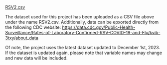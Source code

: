[RSV2.csv](https://github.com/dianalilytang/PM566FINAL/files/13607624/RSV2.csv)

The dataset used for this project has been uploaded as a CSV file above under the name RSV2.csv. Additionally, data can be epxorted directly from the following CDC website: https://data.cdc.gov/Public-Health-Surveillance/Rates-of-Laboratory-Confirmed-RSV-COVID-19-and-Flu/kvib-3txy/about_data

Of note, the project uses the latest dataset updated to December 1st, 2023. If the dataset is updated again, please note that variable names may change and new data will be included. 
